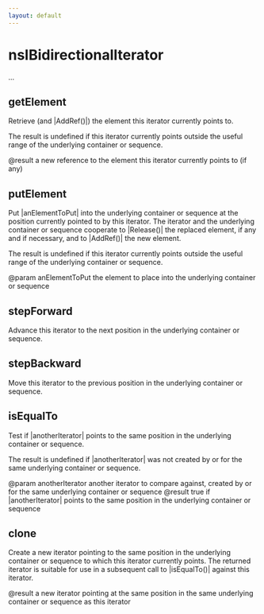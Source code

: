 ```yaml
---
layout: default
---
```


# nsIBidirectionalIterator #

...


## getElement ##

Retrieve (and |AddRef()|) the element this iterator currently points to.

The result is undefined if this iterator currently points outside the
useful range of the underlying container or sequence.

@result a new reference to the element this iterator currently points to (if any)


## putElement ##

Put |anElementToPut| into the underlying container or sequence at the position currently pointed to by this iterator.
The iterator and the underlying container or sequence cooperate to |Release()|
the replaced element, if any and if necessary, and to |AddRef()| the new element.

The result is undefined if this iterator currently points outside the
useful range of the underlying container or sequence.

@param anElementToPut the element to place into the underlying container or sequence


## stepForward ##

Advance this iterator to the next position in the underlying container or sequence.


## stepBackward ##

Move this iterator to the previous position in the underlying container or sequence.


## isEqualTo ##

Test if |anotherIterator| points to the same position in the underlying container or sequence.

The result is undefined if |anotherIterator| was not created by or for the same underlying container or sequence.

@param anotherIterator another iterator to compare against, created by or for the same underlying container or sequence
@result true if |anotherIterator| points to the same position in the underlying container or sequence


## clone ##

Create a new iterator pointing to the same position in the underlying container or sequence to which this iterator currently points.
The returned iterator is suitable for use in a subsequent call to |isEqualTo()| against this iterator.

@result a new iterator pointing at the same position in the same underlying container or sequence as this iterator

